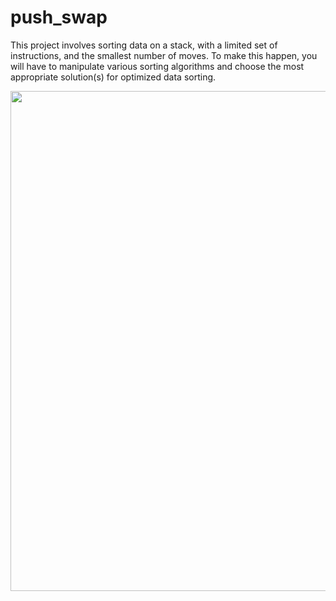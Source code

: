 # push_swap
 
This project involves sorting data on a stack, with a limited set of instructions, and the smallest number of moves. To make this happen, you will have to manipulate various sorting algorithms and choose the most appropriate solution(s) for optimized data sorting.


<p align="center">
<img align="center" src="https://media.giphy.com/media/JxOOZGYeCybkaeb5dI/giphy.gif" style="width:800px">
</p>
